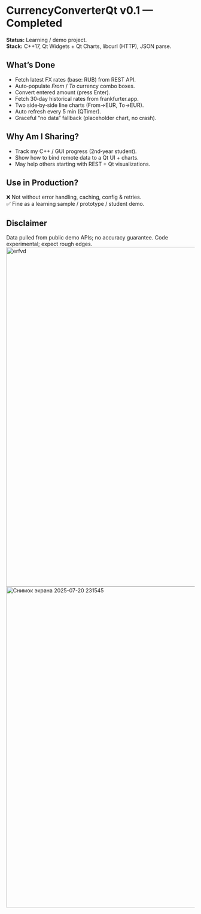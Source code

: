 # CurrencyConverterQt v0.1 — Completed

**Status:** Learning / demo project.  
**Stack:** C++17, Qt Widgets + Qt Charts, libcurl (HTTP), JSON parse.

## What’s Done
- Fetch latest FX rates (base: RUB) from REST API.
- Auto‑populate *From* / *To* currency combo boxes.
- Convert entered amount (press Enter).
- Fetch 30‑day historical rates from frankfurter.app.
- Two side‑by‑side line charts (From→EUR, To→EUR).
- Auto refresh every 5 min (QTimer).
- Graceful “no data” fallback (placeholder chart, no crash).

## Why Am I Sharing?
- Track my C++ / GUI progress (2nd‑year student).
- Show how to bind remote data to a Qt UI + charts.
- May help others starting with REST + Qt visualizations.

## Use in Production?
❌ Not without error handling, caching, config & retries.  
✅ Fine as a learning sample / prototype / student demo.

## Disclaimer
Data pulled from public demo APIs; no accuracy guarantee. Code experimental; expect rough edges.
<img width="1136" height="905" alt="erfvd" src="https://github.com/user-attachments/assets/ad3c5e4c-3546-4735-a3ee-f3c64591794e" />
<img width="1747" height="856" alt="Снимок экрана 2025-07-20 231545" src="https://github.com/user-attachments/assets/2b798adb-f78a-4e8f-b018-19d195fa970b" />
